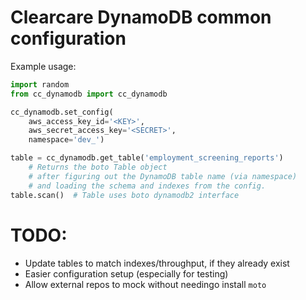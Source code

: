 # Clearcare DynamoDB common configuration

<!-- [![](https://ci.solanolabs.com:443/Clearcare/cc_dynamodb/badges/170035.png?badge_token=b6bcffb6661e4901c3046ae459eda6a3e0f2fce9)](https://ci.solanolabs.com:443/Clearcare/cc_payment_service/suites/170035) -->

Example usage:

```python
import random
from cc_dynamodb import cc_dynamodb

cc_dynamodb.set_config(
    aws_access_key_id='<KEY>',
    aws_secret_access_key='<SECRET>',
    namespace='dev_')

table = cc_dynamodb.get_table('employment_screening_reports')
    # Returns the boto Table object
    # after figuring out the DynamoDB table name (via namespace)
    # and loading the schema and indexes from the config.
table.scan()  # Table uses boto dynamodb2 interface
```

# TODO:

* Update tables to match indexes/throughput, if they already exist
* Easier configuration setup (especially for testing)
* Allow external repos to mock without needingo install `moto`
